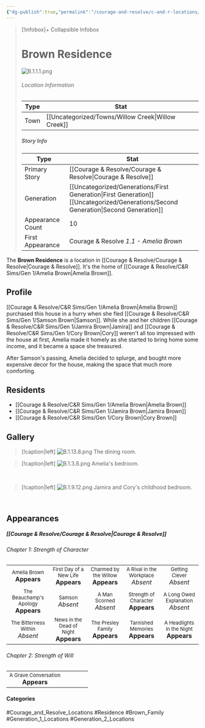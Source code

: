 ```yaml
---
{"dg-publish":true,"permalink":"/courage-and-resolve/c-and-r-locations/gen-1/brown-residence/"}
---
```


> [!infobox]+ Collapsible Infobox
> # Brown Residence
> ![B.1.1.1.png](/img/user/Images/Story/B.1.1.1.png) 
> ###### Location Information
> | Type | Stat | 
> | ---- | ---- | 
> | Town | [[Uncategorized/Towns/Willow Creek\|Willow Creek]] | 
> 
> ##### Story Info
> | Type | Stat | 
> | ---- | ---- | 
> | Primary Story | [[Courage & Resolve/Courage & Resolve\|Courage & Resolve]] | 
> | Generation | [[Uncategorized/Generations/First Generation\|First Generation]]<br>[[Uncategorized/Generations/Second Generation\|Second Generation]] |
> | Appearance Count | 10 | 
> | First Appearance | Courage & Resolve *1.1 - Amelia Brown*

The **Brown Residence**  is a location in [[Courage & Resolve/Courage & Resolve\|Courage & Resolve]]. It's the home of [[Courage & Resolve/C&R Sims/Gen 1/Amelia Brown\|Amelia Brown]].

## Profile
[[Courage & Resolve/C&R Sims/Gen 1/Amelia Brown\|Amelia Brown]] purchased this house in a hurry when she fled [[Courage & Resolve/C&R Sims/Gen 1/Samson Brown\|Samson]]. While she and her children [[Courage & Resolve/C&R Sims/Gen 1/Jamira Brown\|Jamira]] and [[Courage & Resolve/C&R Sims/Gen 1/Cory Brown\|Cory]] weren't all too impressed with the house at first, Amelia made it homely as she started to bring home some income, and it became a space she treasured.

After Samson's passing, Amelia decided to splurge, and bought more expensive decor for the house, making the space that much more comforting.

## Residents
- [[Courage & Resolve/C&R Sims/Gen 1/Amelia Brown\|Amelia Brown]]
- [[Courage & Resolve/C&R Sims/Gen 1/Jamira Brown\|Jamira Brown]]
- [[Courage & Resolve/C&R Sims/Gen 1/Cory Brown\|Cory Brown]]

## Gallery
> [!caption|left]
> ![B.1.13.8.png](/img/user/Images/Story/B.1.13.8.png) 
> The dining room.

> [!caption|left]
> ![B.1.3.8.png](/img/user/Images/Story/B.1.3.8.png) 
> Amelia's bedroom.

<br style="clear:both; margin: 0; padding: 0" />

> [!caption|left]
> ![B.1.9.12.png](/img/user/Images/Story/B.1.9.12.png) 
> Jamira and Cory's childhood bedroom.

<br style="clear:both; margin: 0; padding: 0" />

## Appearances
##### [[Courage & Resolve/Courage & Resolve\|Courage & Resolve]]
###### Chapter 1: Strength of Character

| | | | | |
| ------------------------------------------------------------- | -------------------------------------------- | ------------------------------------------ | --------------------------------------------- | ----------------------------------- |
| <center><font size=2>Amelia Brown<br><font size=3>**Appears** |<center><font size=2>First Day of a New Life<br><font size=3>**Appears** | <center><font size=2>Charmed by the Willow<br><font size=3>**Appears** | <center><font size=2>A Rival in the Workplace<br><font size=3>*Absent* | <center><font size=2>Getting Clever<br><font size=3>*Absent*
|<center><font size=2>The Beauchamp's Apology<br><font size=3>**Appears**| <center><font size=2>Samson<br><font size=3>*Absent*| <center><font size=2>A Man Scorned<br><font size=3>*Absent*  | <center><font size=2>Strength of Character<br><font size=3>**Appears** |<center><font size=2>A Long Owed Explanation<br><font size=3>*Absent*  |
|<center><font size=2>The Bitterness Within<br><font size=3>*Absent*  | <center><font size=2>News in the Dead of Night<br><font size=3>**Appears** | <center><font size=2>The Presley Family<br><font size=3>**Appears**  | <center><font size=2>Tarnished Memories<br><font size=3>**Appears** | <center><font size=2>A Headlights in the Night<br><font size=3>**Appears**|

###### Chapter 2: Strength of Will
|                                                                       |     |     |     |     |
| --------------------------------------------------------------------- | --- | --- | --- | --- |
| <center><font size=2>A Grave Conversation<br><font size=3>**Appears** |     |     |     |     |
#### Categories
#Courage_and_Resolve_Locations #Residence #Brown_Family #Generation_1_Locations #Generation_2_Locations